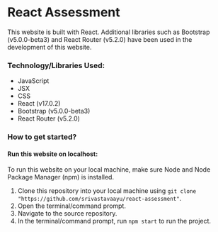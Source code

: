 # React Assessment
This website is built with React. Additional libraries such as Bootstrap (v5.0.0-beta3) and React Router (v5.2.0) have been used in the development of this website.

### Technology/Libraries Used:
- JavaScript
- JSX
- CSS
- React (v17.0.2)
- Bootstrap (v5.0.0-beta3) 
- React Router (v5.2.0)

### How to get started?
#### Run this website on localhost:
To run this website on your local machine, make sure Node and Node Package Manager (npm) is installed.
1. Clone this repository into your local machine using `git clone "https://github.com/srivastavaayu/react-assessment"`.
2. Open the terminal/command prompt.
3. Navigate to the source repository.
4. In the terminal/command prompt, run `npm start` to run the project.
